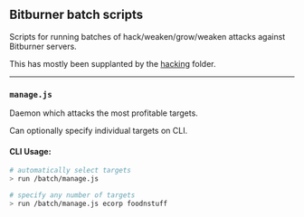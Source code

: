 ## Bitburner batch scripts

Scripts for running batches of hack/weaken/grow/weaken attacks against Bitburner servers.

This has mostly been supplanted by the [hacking](../hacking/) folder.

-----

### `manage.js`

Daemon which attacks the most profitable targets.

Can optionally specify individual targets on CLI.  

#### CLI Usage:
```bash
# automatically select targets
> run /batch/manage.js

# specify any number of targets
> run /batch/manage.js ecorp foodnstuff
```
